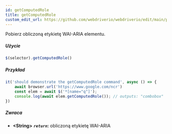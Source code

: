 ```yaml
---
id: getComputedRole
title: getComputedRole
custom_edit_url: https://github.com/webdriverio/webdriverio/edit/main/packages/webdriverio/src/commands/element/getComputedRole.ts
---
```


Pobierz obliczoną etykietę WAI-ARIA elementu.

##### Użycie

```js
$(selector).getComputedRole()
```

##### Przykład

```js title="getComputedRole.js"
it('should demonstrate the getComputedRole command', async () => {
    await browser.url('https://www.google.com/ncr')
    const elem = await $('*[name="q"]');
    console.log(await elem.getComputedRole()); // outputs: "combobox"
})
```

##### Zwraca

- **&lt;String&gt;**
            **<code><var>return</var></code>:**  obliczoną etykietę WAI-ARIA